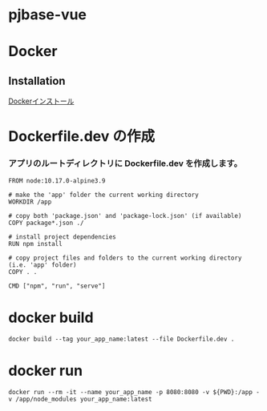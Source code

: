 # pjbase-vue
# Docker

## Installation

[Dockerインストール](https://www.docker.com/get-started)

# Dockerfile.dev の作成
### アプリのルートディレクトリに Dockerfile.dev を作成します。

```
FROM node:10.17.0-alpine3.9

# make the 'app' folder the current working directory
WORKDIR /app

# copy both 'package.json' and 'package-lock.json' (if available)
COPY package*.json ./

# install project dependencies
RUN npm install

# copy project files and folders to the current working directory (i.e. 'app' folder)
COPY . .

CMD ["npm", "run", "serve"]

```

# docker build

```
docker build --tag your_app_name:latest --file Dockerfile.dev .
```
# docker run

```
docker run --rm -it --name your_app_name -p 8080:8080 -v ${PWD}:/app -v /app/node_modules your_app_name:latest
```

